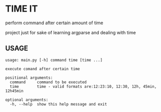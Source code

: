 # TIME IT #
perform command after certain amount of time

project just for sake of learning argparse and dealing with time
## USAGE ##
```
usage: main.py [-h] command time [time ...]

execute comand after certain time

positional arguments:
  command     command to be executed
  time        time - valid formats are:12:23:10, 12:30, 12h, 45min, 12h45min

optional arguments:
  -h, --help  show this help message and exit
```
